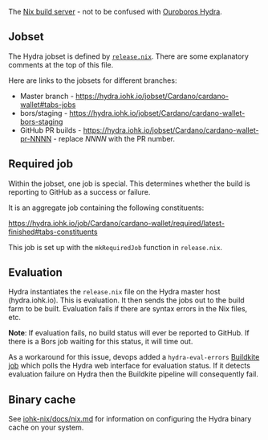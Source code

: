 The [Nix build server](https://github.com/NixOS/hydra) - not to be confused with [Ouroboros Hydra](https://eprint.iacr.org/2020/299).

## Jobset

The Hydra jobset is defined by [`release.nix`](https://github.com/input-output-hk/cardano-wallet/blob/master/release.nix). There are some explanatory comments at the top of this file.

Here are links to the jobsets for different branches:

* Master branch - https://hydra.iohk.io/jobset/Cardano/cardano-wallet#tabs-jobs
* bors/staging - https://hydra.iohk.io/jobset/Cardano/cardano-wallet-bors-staging
* GitHub PR builds - https://hydra.iohk.io/jobset/Cardano/cardano-wallet-pr-NNNN - replace _NNNN_ with the PR number.


## Required job

Within the jobset, one job is special. This determines whether the build is reporting to GitHub as a success or failure.

It is an aggregate job containing the following constituents:

https://hydra.iohk.io/job/Cardano/cardano-wallet/required/latest-finished#tabs-constituents

This job is set up with the `mkRequiredJob` function in `release.nix`.


## Evaluation

Hydra instantiates the `release.nix` file on the Hydra master host (hydra.iohk.io). This is evaluation. It then sends the jobs out to the build farm to be built. Evaluation fails if there are syntax errors in the Nix files, etc.

**Note**: If evaluation fails, no build status will ever be reported to GitHub. If there is a Bors job waiting for this status, it will time out. 

As a workaround for this issue, devops added a `hydra-eval-errors` [Buildkite job](https://buildkite.com/input-output-hk/cardano-wallet) which polls the Hydra web interface for evaluation status. If it detects evaluation failure on Hydra then the Buildkite pipeline will consequently fail.


## Binary cache

See [iohk-nix/docs/nix.md](https://github.com/input-output-hk/iohk-nix/blob/master/docs/nix.md) for information on configuring the Hydra binary cache on your system.
